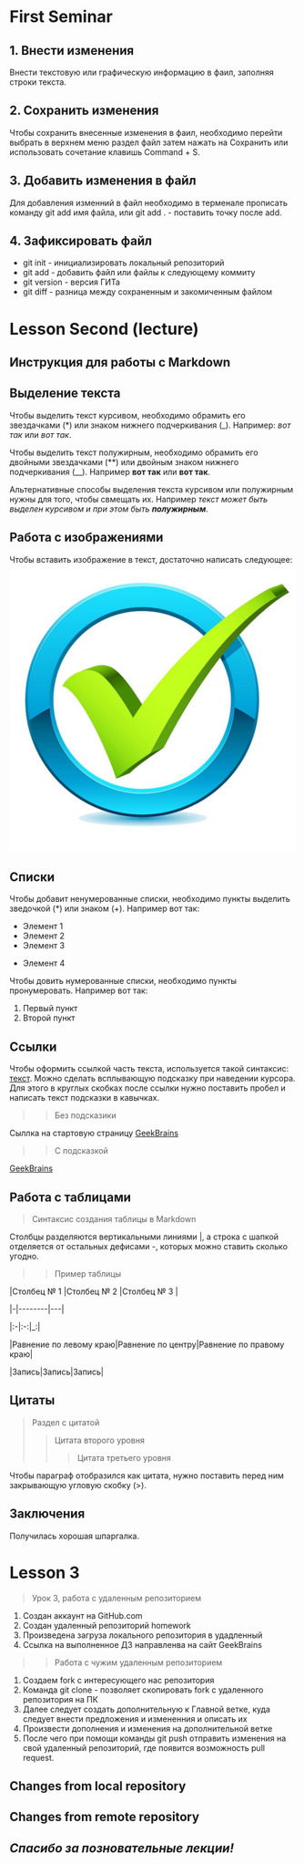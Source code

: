 # First Seminar

## 1. Внести изменения

Внести текстовую или графическую информацию в фаил, заполняя строки текста.

## 2. Сохранить изменения 

Чтобы сохранить внесенные изменения в фаил, необходимо перейти выбрать в верхнем меню раздел файл затем нажать на Сохранить или использовать сочетание клавишь Command + S.

## 3. Добавить изменения в файл

Для добавления изменний в файл необходимо в терменале прописать команду git add имя файла, или git add . - поставить точку после add.

## 4. Зафиксировать файл

* git init - инициализировать локальный репозиторий 
* git add - добавить файл или файлы к следующему коммиту
* git version - версия ГИТа 
* git diff - разница между сохраненным и закомиченным файлом

# Lesson Second (lecture)

## Инструкция для работы с Markdown

## Выделение текста 

Чтобы выделить текст курсивом, необходимо обрамить его звездачками (*) или знаком нижнего подчеркивания (_). Например: *вот так* или _вот так_.

Чтобы выделить текст полужирным, необходимо обрамить его двойными звездачками (**) или двойным знаком нижнего подчеркивания (__). 
Например **вот так** или __вот так__.

Альтернативные способы выделения текста курсивом или полужирным нужны для того, чтобы свмещать их. Например _текст может быть выделен курсивом и при этом быть **полужирным**_.

## Работа с изображениями

Чтобы вставить изображение в текст, достаточно написать следующее:  
![Привет, все получилось](onlywe2.jpg)

## Списки

Чтобы добавит ненумерованные списки, необходимо пункты выделить зведочкой (*) или знаком (+). Например вот так: 
* Элемент 1
* Элемент 2
* Элемент 3
+ Элемент 4

Чтобы довить нумерованные списки, необходимо пункты пронумеровать. Например вот так: 
1. Первый пункт
2. Второй пункт

## Ссылки

Чтобы оформить ссылкой часть текста, используется такой синтаксис: [текст](ссылка). Можно сделать всплывающую подсказку при наведении курсора. Для этого в круглых скобках после ссылки нужно поставить пробел и написать текст подсказки в кавычках.

>> Без подсказики

Сыллка на стартовую страницу [GeekBrains](https://gb.ru)

>> С подсказкой 

[GeekBrains](https://gb.ru "Текст подсказки")

## Работа с таблицами

>Синтаксис создания таблицы в Markdown

Столбцы разделяются вертикальными линиями |, а строка с шапкой отделяется от остальных дефисами -, которых можно ставить сколько угодно.

>> Пример таблицы 

|Столбец № 1 |Столбец № 2 |Столбец № 3 | 

|-|--------|---|

|:-|:-:|_:|

|Равнение по левому краю|Равнение по центру|Равнение по правому краю|

|Запись|Запись|Запись|

## Цитаты

> Раздел с цитатой
>> Цитата второго уровня
>>> Цитата третьего уровня

Чтобы параграф отобразился как цитата, нужно поставить перед ним закрывающую угловую скобку (>).

## Заключения

Получилась хорошая шпаргалка.

# Lesson 3 

> Урок 3, работа с удаленным репозиторием

1. Создан аккаунт на GitHub.com
2. Создан удаленный репозиторий homework
3. Произведена загруза локального репозитория в удадленный
4. Ссылка на выполненное ДЗ направленва на сайт GeekBrains

>> Работа с чужим удаленным репозиторием
1. Создаем fork с интересующего нас репозитория 
2. Команда git clone - позволяет скопировать fork с удаленного репозитория на ПК 
3. Далее следует создать дополнительную к Главной ветке, куда следует внести предложения и измененния и описать их
4. Произвести дополнения и изменения на дополнительной ветке
5. После чего при помощи команды git push отправить изменения на свой удаленный репозиторий, где появится возможность pull request.

## Changes from local repository

## Changes from remote repository


## _*Спасибо за позновательные лекции!*_